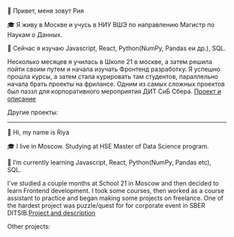 👋 Привет, меня зовут Рия

🎓 Я живу в Москве и учусь в НИУ ВШЭ по направлению Магистр по Наукам о Данных. 

🌱 Сейчас я изучаю Javascript, React, Python(NumPy, Pandas eи др.), SQL.

Несколько месяцев я училась в Школе 21 в москве, а затем решила пойти своим путем и начала изучать Фронтенд разработку.
Я успешно прошла курсы, а затем стала курировать там студентов, параллельно начала брать проекты на фрилансе. 
Одним из самых сложных проектов был паззл для корпоративного мероприятия ДИТ СиБ Сбера. [Проект и описание]()

Другие проекты: 

[]()
[]()
[]()
[]()
[]()


---------
👋 Hi, my name is Riya

🎓 I live in Moscow. Studying at HSE Master of Data Science program.

🌱 I’m currently learning Javascript, React, Python(NumPy, Pandas etc), SQL.

I've studied a couple months at School 21 in Moscow and then decided to learn Frontend development. 
I took some courses, then worked as a course assistant to practice and began making some projects on freelance.
One of the hardest project was puzzle/quest for for corporate event in SBER DITSIB.[Project and description]()

Other projects: 

[]()
[]()
[]()
[]()
[]()

